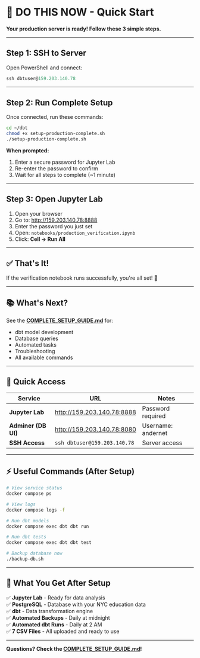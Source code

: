 # 🚀 DO THIS NOW - Quick Start

**Your production server is ready! Follow these 3 simple steps.**

---

## Step 1: SSH to Server

Open PowerShell and connect:

```powershell
ssh dbtuser@159.203.140.78
```

---

## Step 2: Run Complete Setup

Once connected, run these commands:

```bash
cd ~/dbt
chmod +x setup-production-complete.sh
./setup-production-complete.sh
```

**When prompted:**
1. Enter a secure password for Jupyter Lab
2. Re-enter the password to confirm
3. Wait for all steps to complete (~1 minute)

---

## Step 3: Open Jupyter Lab

1. Open your browser
2. Go to: http://159.203.140.78:8888
3. Enter the password you just set
4. Open: `notebooks/production_verification.ipynb`
5. Click: **Cell → Run All**

---

## ✅ That's It!

If the verification notebook runs successfully, you're all set! 🎉

---

## 📚 What's Next?

See the **[COMPLETE_SETUP_GUIDE.md](COMPLETE_SETUP_GUIDE.md)** for:
- dbt model development
- Database queries
- Automated tasks
- Troubleshooting
- All available commands

---

## 🔗 Quick Access

| Service | URL | Notes |
|---------|-----|-------|
| **Jupyter Lab** | http://159.203.140.78:8888 | Password required |
| **Adminer (DB UI)** | http://159.203.140.78:8080 | Username: andernet |
| **SSH Access** | `ssh dbtuser@159.203.140.78` | Server access |

---

## ⚡ Useful Commands (After Setup)

```bash
# View service status
docker compose ps

# View logs
docker compose logs -f

# Run dbt models
docker compose exec dbt dbt run

# Run dbt tests
docker compose exec dbt dbt test

# Backup database now
./backup-db.sh
```

---

## 🎯 What You Get After Setup

✅ **Jupyter Lab** - Ready for data analysis  
✅ **PostgreSQL** - Database with your NYC education data  
✅ **dbt** - Data transformation engine  
✅ **Automated Backups** - Daily at midnight  
✅ **Automated dbt Runs** - Daily at 2 AM  
✅ **7 CSV Files** - All uploaded and ready to use

---

**Questions? Check the [COMPLETE_SETUP_GUIDE.md](COMPLETE_SETUP_GUIDE.md)!**
